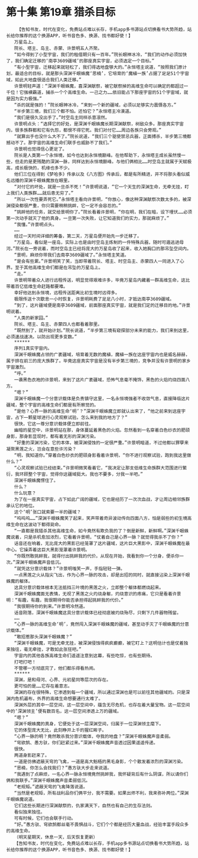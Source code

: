 # 第十集 第19章 猎杀目标
        【告知书友，时代在变化，免费站点难以长存，手机app多书源站点切换看书大势所趋，站长给你推荐的这个换源APP，听书音色多、换源、找书都好使！】
       万星岛上。
       院长、塔主、岛主、赤蒙、许景明五人齐聚。
       “如今得到了小型宇宙，我们的租借期只有一百年。”院长眼神冰冷，“我们的动作必须加快了，我们确定迁移的‘南亭3609疆域’的那座真实宇宙，必须选定一个目标。”
       “有小型宇宙，迁移起来就轻松了，我们得选地盘够大的。”永恒塔主说道，“按照我们原计划，最适合的目标，就是那头深渊千眼蛛魔‘思楠’，它培育的‘魔植一族’占据了足足51个宇宙域，如此大地盘很适合我们人类迁移。”
       许景明轻声道：“深渊千眼蛛魔，喜深渊献祭，被它献祭掉的高维生命可以确定的都超过一千位！它强横霸道，捕杀一个个高维生命。一己之力……依旧能占下那座宇宙的51个宇宙域，就是因为实力极强。”
       “杀的就是强的！”院长眼神冰冷，“来到一个新的疆域，必须以足够实力震慑各方。”
       “半步第三境，我们三个都不怕。还怕它？”永恒塔主冷漠道。
       “我们是很久没出手了。”时空岛主同样杀意凛然。
       许景明点头：“选择它的好处，是深渊千眼蛛魔长期深渊献祭，树敌众多。那座真实宇宙内，很多族群都和它有仇怨，都恨不得它死。我们对付它……周边各族只会旁观。”
       “就算出手也没什么大不了。”院长说道，“我们三个驱使禁忌兵器，正面搏杀，半步第三境都撼动不了。那宇宙的高维生命们联手也威胁不了我们。”
       许景明也觉得信心更足了。
       院长是人类第一个永恒境，如今也达到永恒境巅峰。在他帮助下，永恒塔主成长虽然慢一些，但走的是更残酷的深渊一脉，同样达到永恒境巅峰。与他们俩相比……时空岛主就属于天赋极高，成长极快的，机缘也多不少。
       他们三位在得到《梦哈多》传承以及《八方图》传承后，都是有所精进，并不将那头看似威名远播的深渊千眼蛛魔放在眼里。
       “对付它的坏处，就是一旦杀不死！”许景明说道，“它一个天生的深渊生命，无牵无挂，盯上我们人类族群……就后患无穷了。”
       “所以一次性要弄死它。”永恒塔主看向许景明，“你放心，像这种深渊献祭次数太多的，被深渊侵染都很严重，你只需要稍稍挑衅，它一定不会容忍的。”
       “挑衅他的任务，就交给景明你了。”院长看着许景明，“你在明，我们在暗，设下埋伏……必须第一次动手就灭了他的真身。一旦第一次失败，让它知道我们的实力，那就麻烦了。”
       “我懂。”许景明点头。
       ……
       经过一天时间详细的筹备，第二天，万星岛便开始先一步迁移了。
       “万星岛，看似是一座岛，实际上也是由时空岛主炼制的一件特殊兵器，随时可遁逃进母河。”院长在一旁说着，而时空岛主已经将庞大的万星岛收了起来，收入她胸口的那吊坠空间内。
       “景明，麻烦你带我们去南亭3609疆域了。”永恒塔主笑道。
       “是会有些累。”许景明笑了笑，当即带着院长、塔主、时空岛主、赤蒙四人一同进入了心界。至于其他高维生命们都是在吊坠的万星岛上。
       “走。”
       许景明带着众人进行远程传送，明显觉得艰难许多，毕竟万星岛内藏着一群高维生命，这比带着百亿低维生命赶路都要难。
       幸好他达到永恒境，远程传送距离比初生境时远得多。
       极限传送十次歇息一小时恢复，许景明耗费了足足八小时，才抵达南亭3609疆域。
       “到了，这片疆域便是南亭3609疆域，前面那座真实宇宙，就是我们定的迁移目的地。”许景明说着。
       “人类的新家园。”
       院长、塔主、岛主、赤蒙四人也都看着那里。
       “既然到了，就开始计划。”院长说道，“半步第三境有窥探部分未来的能力，我们来到这里，必须速战速决。以防出现更多变数。”
       ******
       序列1真实宇宙内。
       深渊千眼蛛魔占领的广袤疆域，培育着无数的魔植，魔植一族在这座宇宙内也是威名赫赫，属于排在前三的庞大族群了。毕竟这座真实宇宙是没有半步第三境的，竞争并没有许景明的家乡宇宙激烈。
       “呼。”
       一袭黑色衣袍的许景明，来到了这片广袤疆域，恐怖气息毫不掩饰，黑色的火焰灼烧四面八方。
       “嗯？”
       深渊千眼蛛魔一个分意识载体是负责镇守这里，一名永恒境强者不收敛气息，直接降临这片疆域，整个宇宙的高维生命们都是有所察觉的。
       “是他？心界一脉的高维生命‘明’？”深渊千眼蛛魔立即就认出来了，“他之前来到这座宇宙，占下一颗星球进行心灵观察试验。怎么来到我的地方了？”
       很快，它这一尊分意识载体便立即前往。
       幽暗的星空中，许景明站在那，身体蔓延着黑色的火焰。忽然看到一名穿着白色纱衣的肥硕身影，那身影显现时，都有着无形的深渊污染。
       “好重的深渊污染，它的本体，被深渊侵蚀的一定很严重。”许景明暗道，不过他都以罪孽来凝聚黑莲之火，岂会在意些许污染？
       “明，我知道你。”穿着白色纱衣的肥硕身影看着许景明，“你不进行观察试验，跑到我这里做什么？”
       “心灵观察试验已经结束。”许景明微笑看着它，“我决定让那支低维生命族群大范围进行繁衍，我环顾整个宇宙，觉得你这疆域挺大。我也不要多，分我一半吧。”
       深渊千眼蛛魔愣住了。
       什么？
       什么玩意？
       为了在一座真实宇宙，占下如此广阔的疆域，它也是经历了一次次血战，才让周边相邻族群承认它的地位。
       这个‘明’张口就索要一半的疆域？
       “呜呜呜……”深渊千眼蛛魔笑了起来，笑声带着奇异波动传向四面八方，怕是弱些的初生境高维生命在这波动下都得毙命。
       “一直都是我猎杀其他高维生命，如今竟然有欺负我的了？倒是新鲜，新鲜啊。”深渊千眼蛛魔说着，只是杀机愈加浓烈，它看着许景明，“仗着自己是心界一脉？就觉得我杀不了你？”
       话音还在响着，无比庞大的黑影已经笼罩了这片疆域，这片巨大黑影中，深渊千眼蛛魔在最中心。它操弄着这巨大黑影笼罩着许景明。
       “你既然敢挑衅我，就得付出挑衅我的代价。从现在开始，我看到你一个分身，便杀你一次。”深渊千眼蛛魔声音低沉。
       “就凭这分意识载体？”许景明嗤笑一声，手指轻轻一弹。
       一点黑莲之火从指尖飞出，作为心界一脉的攻击，却是出招的同时，就直接沾染上深渊千眼蛛魔的躯体。
       这具分意识载体根本无法抵挡三叶境的黑莲之火，立即整个躯体都燃烧起来。
       深渊千眼蛛魔面无表情，无视了黑莲之火灼烧身躯，灼烧意识的疼痛，它只是看着许景明：“有趣，有趣，我很期待你能否承担得起挑衅我的代价。”
       “我很期待你的到来。”许景明冷然道。
       话音刚落，深渊千眼蛛魔这具分意识载体已经彻底被灼烧殆尽，只剩下几件器物残留。
       ……
       “心界一脉的高维生命‘明’，竟然闯入深渊千眼蛛魔的疆域，甚至动手灭了千眼蛛魔的分意识载体。”
       “敢招惹那头深渊千眼蛛魔？”
       “深渊千眼蛛魔，可是无牵无挂，被深渊侵蚀得疯疯癫癫，被它盯上？这明估计也是仗着独来独往，毫无牵挂，才敢如此张狂吧。”
       宇宙内的其他各族高维生命们遥遥注意到这幕，有些吃惊，也有些期待。
       打吧打吧！
       不管哪一方彻底完了，他们都乐得看热闹。
       ******
       深渊，是和母河、心界、元初星同等层次的存在。
       更可怕的是……它存在着意志。
       深渊的存在很特殊，它渗透到每一个疆域，所以通过深渊也是可以前往其他疆域的。只是深渊内危机遍布，外界的高维生命想要通行太难了。
       深渊外层的其中一层空间，这一层空间中，蕴含无尽危机，也存在着大量宝物。这一层空间中的‘深渊领主’便有数百名，这一层空间渗透上万的疆域。
       “嗯？”
       深渊千眼蛛魔的真身，它便处于这一层深渊空间，归属于一位深渊领主麾下。
       它的体型庞大无比，此刻睁开上千的猩红眸子。
       “心界一脉的明？竟然敢杀我分意识载体，夺我的地盘？”深渊千眼蛛魔声音柔弱。
       “穹欲鹄、愚方驮，你们赶紧过来。”深渊千眼蛛魔声音透过因果遥遥传递。
       很快。
       两道身影赶来了。
       一道是彷佛遮蔽天穹的飞禽，一道是高大魁梧的黑毛身影，个个散发着浓烈的深渊污染。
       “思楠，你怎么会找我们？”愚方驮大步走来说道。
       “我遇到了点麻烦，一名心界一脉永恒境竟然挑衅我，我怀疑背后有什么阴谋，所以请你们俩和我联手。”深渊千眼蛛魔声音柔弱低沉。
       “老规矩。”遮蔽天穹的飞禽降落说道。
       “当然是老规矩，所有战利品你们俩平分，我不需要。如果出师不利，我来弥补两位。”深渊千眼蛛魔说道。
       它们这些长期进行深渊献祭的，仇家满天下，自然也有自己的生存法则。
       看似独来独往。
       可有时候，它们也会联手行动。
       “好。”愚方驮、穹欲鹄都丝毫不畏惧战斗，它们个个都是经历大量血战，经验丰富手段众多的高维生命。
       （明天星期天，休息一天，后天恢复更新）
       【告知书友，时代在变化，免费站点难以长存，手机app多书源站点切换看书大势所趋，站长给你推荐的这个换源APP，听书音色多、换源、找书都好使！】